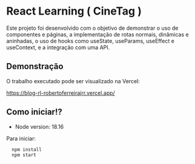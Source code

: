 
# React Learning ( CineTag )

Este projeto foi desenvolvido com o objetivo de demonstrar o uso de componentes e páginas, a implementação de rotas normais, dinâmicas e aninhadas, o uso de hooks como useState, useParams, useEffect e useContext, e a integração com uma API.

## Demonstração

O trabalho executado pode ser visualizado na Vercel:

https://blog-rl-robertoferreirajrr.vercel.app/

## Como iniciar!?

- Node version: 18.16

Para iniciar:

```bash
  npm install
  npm start
```
